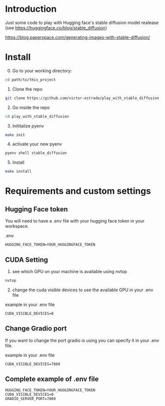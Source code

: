 
# Introduction

Just some code to play with Hugging face's stable diffusion model realease (see https://huggingface.co/blog/stable_diffusion)


https://blog.paperspace.com/generating-images-with-stable-diffusion/



# Install

0. Go to your working directory:

```bash
cd path/to/this_project
```

1. Clone the repo
```bash
git clone https://github.com/victor-estrade/play_with_stable_diffusion.git
```

2. Go inside the repo

```bash
cd play_with_stable_diffusion
```

3. Inititalize pyenv
```bash
make init
```
4. activate your new pyenv
```bash
pyenv shell stable_diffusion
```

5. Install

```bash
make install
```



# Requirements and custom settings


## Hugging Face token

You will need to have a .env file with your hugging face token in your workspace.

.env
```
HUGGING_FACE_TOKEN=YOUR_HUGGINGFACE_TOKEN
```

## CUDA Setting

1. see which GPU on your machine is available using nvtop
```bash
nvtop
```

2. change the cuda visible devices to use the available GPU in your .env file

example in your .env file
```
CUDA_VISIBLE_DEVICES=0
```

## Change Gradio port

If you want to change the port gradio is using you can specify it in your .env file.

example in your .env file
```
CUDA_VISIBLE_DEVICES=7860
```

## Complete example of .env file
```
HUGGING_FACE_TOKEN=YOUR_HUGGINGFACE_TOKEN
CUDA_VISIBLE_DEVICES=0
GRADIO_SERVER_PORT=7860
```
